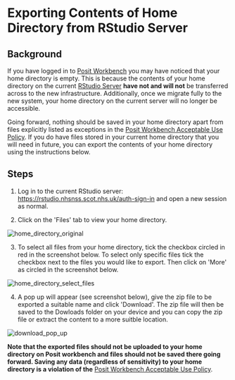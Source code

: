 # Exporting Contents of Home Directory from RStudio Server

## Background
If you have logged in to [Posit Workbench](https://pwb.publichealthscotland.org/) you may have noticed that your home directory is empty. This is because the contents of your home directory on the current [RStudio Server](https://rstudio.nhsnss.scot.nhs.uk/auth-sign-in) **have not and will not** be transferred across to the new infrastructure. Additionally, once we migrate fully to the new system, your home directory on the current server will no longer be accessible. 

Going forward, nothing should be saved in your home directory apart from files explicitly listed as exceptions in the [Posit Workbench Acceptable Use Policy](https://github.com/Public-Health-Scotland/R-Resources/blob/master/posit_workbench_acceptable_use_policy.md). If you do have files stored in your current home directory that you will need in future, you can export the contents of your home directory using the instructions below. 

## Steps
1. Log in to the current RStudio server: https://rstudio.nhsnss.scot.nhs.uk/auth-sign-in and open a new session as normal. 

2. Click on the 'Files' tab to view your home directory.

![home_directory_original](https://user-images.githubusercontent.com/36995878/214892087-b3d9822b-9c4f-47f7-bfa8-e5fc97d5a638.png)

3. To select all files from your home directory, tick the checkbox circled in red in the screenshot below. To select only specific files tick the checkbox next to the files you would like to export. Then click on 'More' as circled in the screenshot below.

![home_directory_select_files](https://user-images.githubusercontent.com/36995878/214898083-9dbc1b2c-c47c-489b-94dc-d4467cc2196a.png)

4. A pop up will appear (see screenshot below), give the zip file to be exported a suitable name and click 'Download'. The zip file will then be saved to the Dowloads folder on your device and you can copy the zip file or extract the content to a more suitble location. 

![download_pop_up](https://user-images.githubusercontent.com/36995878/214899786-f2b55fb3-5c66-455d-a1e7-78746f9b4a80.png)


**Note that the exported files should not be uploaded to your home directory on Posit workbench and files should not be saved there going forward. Saving any data (regardless of sensitivity) to your home directory is a violation of the** [Posit Workbench Acceptable Use Policy](https://github.com/Public-Health-Scotland/R-Resources/blob/master/posit_workbench_acceptable_use_policy.md#information-governance-and-data-security).
